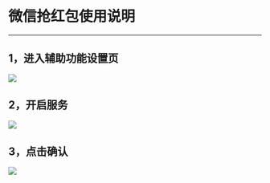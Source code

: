 # 微信抢红包使用说明

-----

## 1，进入辅助功能设置页

![](https://github.com/huzhenjie/LuckyMoney/blob/master/images/step.1.jpg)

## 2，开启服务

![](https://github.com/huzhenjie/LuckyMoney/blob/master/images/step.2.jpg)

## 3，点击确认

![](https://github.com/huzhenjie/LuckyMoney/blob/master/images/step.3.jpg)